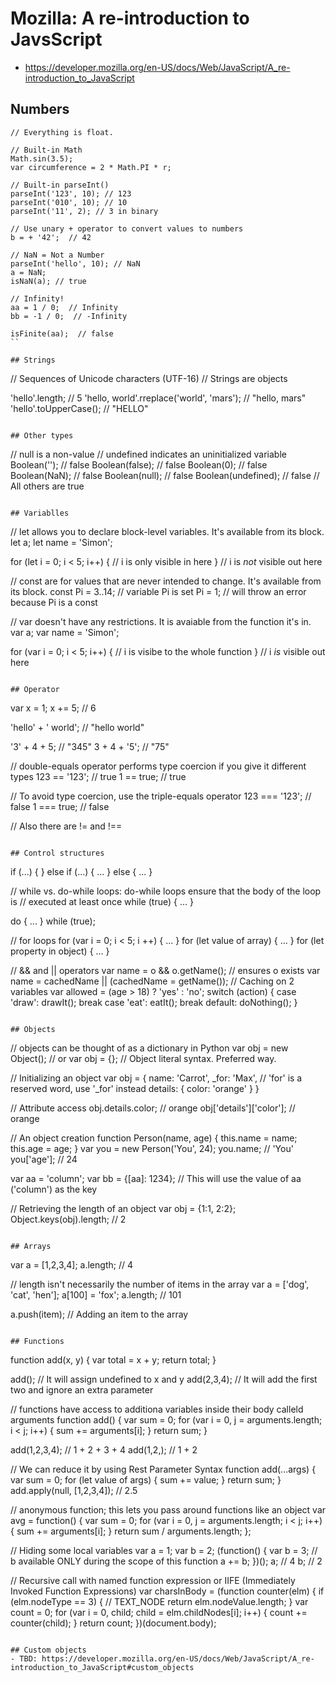 # Mozilla: A re-introduction to JavsScript
- https://developer.mozilla.org/en-US/docs/Web/JavaScript/A_re-introduction_to_JavaScript

## Numbers
```
// Everything is float.

// Built-in Math
Math.sin(3.5);
var circumference = 2 * Math.PI * r;

// Built-in parseInt()
parseInt('123', 10); // 123
parseInt('010', 10); // 10
parseInt('11', 2); // 3 in binary

// Use unary + operator to convert values to numbers
b = + '42';  // 42

// NaN = Not a Number
parseInt('hello', 10); // NaN
a = NaN;
isNaN(a); // true

// Infinity!
aa = 1 / 0;  // Infinity
bb = -1 / 0;  // -Infinity

isFinite(aa);  // false
``

## Strings
```
// Sequences of Unicode characters (UTF-16)
// Strings are objects

'hello'.length;  // 5
'hello, world'.rreplace('world', 'mars'); // "hello, mars"
'hello'.toUpperCase(); // "HELLO"
```

## Other types
```
// null is a non-value
// undefined indicates an uninitialized variable
Boolean('');  // false
Boolean(false);  // false
Boolean(0);  // false
Boolean(NaN);  // false
Boolean(null);  // false
Boolean(undefined);  // false
// All others are true
```

## Variablles
```
// let allows you to declare block-level variables. It's available from its block.
let a;
let name = 'Simon';

for (let i = 0; i < 5; i++) {
    // i is only visible in here
}
// i is *not* visible out here

// const are for values that are never intended to change. It's available from its block.
const Pi = 3..14;  // variable Pi is set
Pi = 1; // will throw an error because Pi is a const

// var doesn't have any restrictions. It is avaiable from the function it's in.
var a;
var name = 'Simon';

for (var i = 0; i < 5; i++) {
    // i is visibe to the whole function
}
// i *is* visible out here
```

## Operator
```
var x = 1;
x += 5;  // 6

'hello' + ' world'; // "hello world"

'3' + 4 + 5; //  "345"
3 + 4 + '5'; //  "75"

// double-equals operator performs type coercion if you give it different types
123 == '123'; // true
1 == true; // true

// To avoid type coercion, use the triple-equals operator
123 === '123'; // false
1 === true; // false

// Also there are != and !==
```

## Control structures
```
if (...) {
} else if (...) {
  ...
} else {
  ...
}

// while vs. do-while loops: do-while loops ensure that the body of the loop is
// executed at least once
while (true) {
  ...
}

do {
  ...
} while (true);

// for loops
for (var i = 0; i < 5; i ++) {
  ...
}
for (let value of array) {
  ...
}
for (let property in object) {
  ...
}

// && and || operators
var name = o && o.getName(); // ensures o exists
var name = cachedName || (cachedName = getName()); // Caching on 2 variables
var allowed = (age > 18) ? 'yes' : 'no';
switch (action) {
  case 'draw':
    drawIt();
    break
  case 'eat':
    eatIt();
    break
  default:
    doNothing();
}
```

## Objects
```
// objects can be thought of as a dictionary in Python
var obj = new Object(); // or
var obj = {};  // Object literal syntax. Preferred way.

// Initializing an object
var obj = {
  name: 'Carrot',
  _for: 'Max',  // 'for' is a reserved word, use '_for' instead
  details: {
    color: 'orange'
  }
}

// Attribute access
obj.details.color;  // orange
obj['details']['color'];  // orange

// An object creation
function Person(name, age) {
  this.name = name;
  this.age = age;
}
var you = new Person('You', 24);
you.name;  // 'You'
you['age'];  // 24

var aa = 'column';
var bb = {[aa]: 1234};  // This will use the value of aa ('column') as the key

// Retrieving the length of an object
var obj = {1:1, 2:2};
Object.keys(obj).length;  // 2
```

## Arrays
```
var a = [1,2,3,4];
a.length;  // 4

// length isn't necessarily the number of items in the array
var a = ['dog', 'cat', 'hen'];
a[100] = 'fox';
a.length; // 101

a.push(item); // Adding an item to the array
```

## Functions
```
function add(x, y) {
  var total = x + y;
  return total;
}

add();  // It will assign undefined to x and y
add(2,3,4); // It will add the first two and ignore an extra parameter

// functions have access to additiona variables inside their body calleld arguments
function add() {
  var sum = 0;
  for (var i = 0, j = arguments.length; i < j; i++) {
    sum += arguments[i];
  }
  return sum;
}

add(1,2,3,4); // 1 + 2 + 3 + 4
add(1,2,); // 1 + 2

// We can reduce it by using Rest Parameter Syntax
function add(...args) {
  var sum = 0;
  for (let value of args) {
    sum += value;
  }
  return sum;
}
add.apply(null, [1,2,3,4]); // 2.5

// anonymous function; this lets you pass around functions like an object
var avg = function() {
  var sum = 0;
  for (var i = 0, j = arguments.length; i < j; i++) {
    sum += arguments[i];
  }
  return sum / arguments.length;
};

// Hiding some local variables
var a = 1;
var b = 2;
(function() {
  var b = 3;  // b available ONLY during the scope of this function
  a += b;
})();
a;  // 4
b;  // 2

// Recursive call with named function expression or IIFE (Immediately Invoked Function Expressions)
var charsInBody = (function counter(elm) {
  if (elm.nodeType == 3) { // TEXT_NODE
    return elm.nodeValue.length;
  }
  var count = 0;
  for (var i = 0, child; child = elm.childNodes[i]; i++) {
    count += counter(child);
  }
  return count;
})(document.body);
```

## Custom objects
- TBD: https://developer.mozilla.org/en-US/docs/Web/JavaScript/A_re-introduction_to_JavaScript#custom_objects
